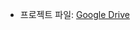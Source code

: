 * 프로젝트 파일: [Google Drive](https://drive.google.com/drive/folders/1_bz6awh0EPv3UPYk1I9MmHN8iPG2yBzt?usp=sharing)

